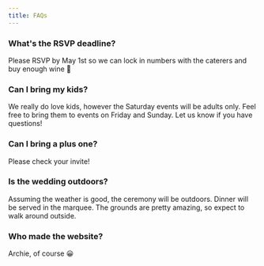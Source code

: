 ```yaml
---
title: FAQs
---
```


### What's the RSVP deadline?

Please RSVP by May 1st so we can lock in numbers with the caterers and buy enough wine 🙂

### Can I bring my kids?

We really do love kids, however the Saturday events will be adults only. Feel free to bring them to events on Friday and Sunday. Let us know if you have questions!

### Can I bring a plus one?

Please check your invite!

### Is the wedding outdoors?

Assuming the weather is good, the ceremony will be outdoors. Dinner will be served in the marquee. The grounds are pretty amazing, so expect to walk around outside.

### Who made the website?

Archie, of course 😀 
